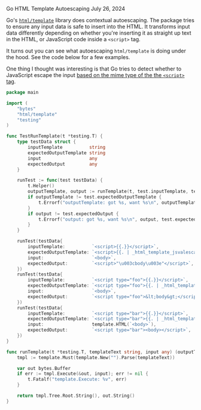 Go HTML Template Autoescaping
July 26, 2024

Go's [`html/template`](https://pkg.go.dev/html/template) library does contextual autoescaping. The package tries to ensure any input data is safe to insert into the HTML. It transforms input data differently depending on whether you're inserting it as straight up text in the HTML, or JavaScript code inside a `<script>` tag.

It turns out you can see what autoescaping `html/template` is doing under the hood. See the code below for a few examples.

One thing I thought was interesting is that Go tries to detect whether to JavaScript escape the input [based on the mime type of the the `<script>` tag](https://github.com/golang/go/blob/d8c7230c97ca5639389917cc235175bfe2dc50ab/src/html/template/js.go#L450-L485).

```go
package main

import (
	"bytes"
	"html/template"
	"testing"
)

func TestRunTemplate(t *testing.T) {
	type testData struct {
		inputTemplate          string
		expectedOutputTemplate string
		input                  any
		expectedOutput         any
	}

	runTest := func(test testData) {
		t.Helper()
		outputTemplate, output := runTemplate(t, test.inputTemplate, test.input)
		if outputTemplate != test.expectedOutputTemplate {
			t.Errorf("outputTemplate: got %s, want %s\n", outputTemplate, test.expectedOutputTemplate)
		}
		if output != test.expectedOutput {
			t.Errorf("output: got %s, want %s\n", output, test.expectedOutput)
		}
	}

	runTest(testData{
		inputTemplate:          `<script>{{.}}</script>`,
		expectedOutputTemplate: `<script>{{. | _html_template_jsvalescaper}}</script>`,
		input:                  `<body>`,
		expectedOutput:         `<script>"\u003cbody\u003e"</script>`,
	})
	runTest(testData{
		inputTemplate:          `<script type="foo">{{.}}</script>`,
		expectedOutputTemplate: `<script type="foo">{{. | _html_template_htmlescaper}}</script>`,
		input:                  `<body>`,
		expectedOutput:         `<script type="foo">&lt;body&gt;</script>`,
	})
	runTest(testData{
		inputTemplate:          `<script type="bar">{{.}}</script>`,
		expectedOutputTemplate: `<script type="bar">{{. | _html_template_htmlescaper}}</script>`,
		input:                  template.HTML(`<body>`),
		expectedOutput:         `<script type="bar"><body></script>`,
	})
}

func runTemplate(t *testing.T, templateText string, input any) (outputTemplate, output string) {
	tmpl := template.Must(template.New("").Parse(templateText))

	var out bytes.Buffer
	if err := tmpl.Execute(&out, input); err != nil {
		t.Fatalf("template.Execute: %v", err)
	}

	return tmpl.Tree.Root.String(), out.String()
}
```
